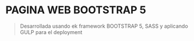 # PAGINA WEB BOOTSTRAP 5

>Desarrollada usando ek framework BOOTSTRAP 5, SASS y aplicando GULP para el deployment